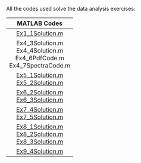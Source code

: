 All the codes used solve the data analysis exercises:

|  MATLAB Codes | 
| :------------:|
| [Ex1_1Solution.m](code/Ex1_1Solution.m)	| 
| Ex4_3Solution.m <br> Ex4_4Solution.m <br> Ex4_6PdfCode.m <br> Ex4_7SpectraCode.m	| 
| [Ex5_1Solution.m](code/Ex5_1Solution.m) <br> [Ex5_2Solution.m](code/Ex5_2Solution.m)	|  
| [Ex6_2Solution.m](code/Ex6_2Solution.m) <br> [Ex6_3Solution.m](code/Ex6_3Solution.m)	| 
| [Ex7_4Solution.m](code/Ex7_4Solution.m) <br> [Ex7_5Solution.m](code/Ex7_5Solution.m)	|
| [Ex8_1Solution.m](code/Ex8_1Solution.m) <br> [Ex8_2Solution.m](code/Ex8_2Solution.m) <br> [Ex8_3Solution.m](code/Ex8_3Solution.m)	| 
| [Ex9_4Solution.m](code/Ex9_4Solution.m)	| 
